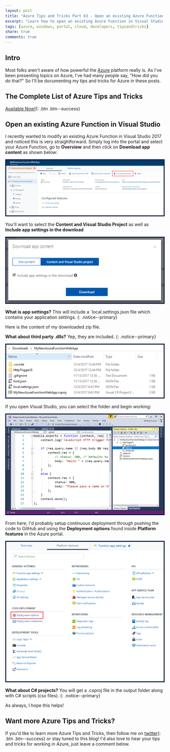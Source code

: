 ```yaml
---
layout: post
title: "Azure Tips and Tricks Part 63 - Open an existing Azure Function in Visual Studio"
excerpt: "Learn how to open an existing Azure Function in Visual Studio"
tags: [azure, windows, portal, cloud, developers, tipsandtricks]
share: true
comments: true
---
```


## Intro

Most folks aren't aware of how powerful the [Azure](http://www.azure.com) platform really is. As I've been presenting topics on Azure, I've had many people say, "How did you do that?" So I'll be documenting my tips and tricks for Azure in these posts.

## The Complete List of Azure Tips and Tricks

[Available Now!](https://michaelcrump.net/azure-tips-and-tricks-complete-list/){: .btn .btn--success} 

## Open an existing Azure Function in Visual Studio

I recently wanted to modify an existing Azure Function in Visual Studio 2017 and noticed this is very straightforward. Simply log into the portal and select your Azure Function, go to **Overview** and then click on **Download app content** as shown below: 

<img style="border:3px solid #021a40" src="/files/azvsblog1.png">

You'll want to select the **Content and Visual Studio Project** as well as **Include app settings in the download**

<img style="border:3px solid #021a40" src="/files/azvsblog2.png">

**What is app settings?** This will include a `local.settings.json file which contains your application settings. 
{: .notice--primary}

Here is the content of my downloaded zip file. 

**What about third party .dlls?** Yep, they are included. 
{: .notice--primary}

<img style="border:3px solid #021a40" src="/files/azvsblog3.png">

If you open Visual Studio, you can select the folder and begin working: 

<img style="border:3px solid #021a40" src="/files/azvsblog4.png">

From here, I'd probably setup continuous deployment through pushing the code to GitHub and using the **Deployment options** found inside **Platform features** in the Azure portal. 

<img style="border:3px solid #021a40" src="/files/azvsblog5.png">

**What about C# projects?** You will get a .csproj file in the output folder along with C# scripts (csx files). 
{: .notice--primary}

As always, I hope this helps! 

## Want more Azure Tips and Tricks?

If you'd like to learn more Azure Tips and Tricks, then follow me on [twitter](http://twitter.com/mbcrump){: .btn .btn--success} or stay tuned to this blog! I'd also love to hear your tips and tricks for working in Azure, just leave a comment below. 